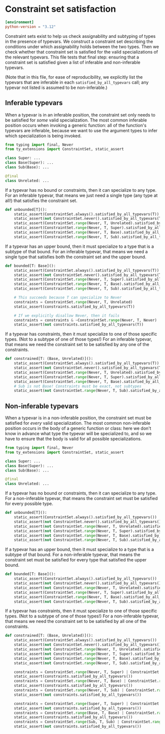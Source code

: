 # Constraint set satisfaction

```toml
[environment]
python-version = "3.12"
```

Constraint sets exist to help us check assignability and subtyping of types in the presence of
typevars. We construct a constraint set describing the conditions under which assignability holds
between the two types. Then we check whether that constraint set is satisfied for the valid
specializations of the relevant typevars. This file tests that final step: ensuring that a
constraint set is satisfied given a list of inferable and non-inferable typevars.

(Note that in this file, for ease of reproducibility, we explicitly list the typevars that are
inferable in each `satisfied_by_all_typevars` call; any typevar not listed is assumed to be
non-inferable.)

## Inferable typevars

When a typevar is in an inferable position, the constraint set only needs to be satisfied for _some_
valid specialization. The most common inferable position occurs when invoking a generic function:
all of the function's typevars are inferable, because we want to use the argument types to infer
which specialization is being invoked.

```py
from typing import final, Never
from ty_extensions import ConstraintSet, static_assert

class Super: ...
class Base(Super): ...
class Sub(Base): ...

@final
class Unrelated: ...
```

If a typevar has no bound or constraints, then it can specialize to any type. For an inferable
typevar, that means we just need a single type (any type at all!) that satisfies the constraint set.

```py
def unbounded[T]():
    static_assert(ConstraintSet.always().satisfied_by_all_typevars(T))
    static_assert(not ConstraintSet.never().satisfied_by_all_typevars(T))
    static_assert(ConstraintSet.range(Never, T, Unrelated).satisfied_by_all_typevars(T))
    static_assert(ConstraintSet.range(Never, T, Super).satisfied_by_all_typevars(T))
    static_assert(ConstraintSet.range(Never, T, Base).satisfied_by_all_typevars(T))
    static_assert(ConstraintSet.range(Never, T, Sub).satisfied_by_all_typevars(T))
```

If a typevar has an upper bound, then it must specialize to a type that is a subtype of that bound.
For an inferable typevar, that means we need a single type that satisfies both the constraint set
and the upper bound.

```py
def bounded[T: Base]():
    static_assert(ConstraintSet.always().satisfied_by_all_typevars(T))
    static_assert(not ConstraintSet.never().satisfied_by_all_typevars(T))
    static_assert(ConstraintSet.range(Never, T, Super).satisfied_by_all_typevars(T))
    static_assert(ConstraintSet.range(Never, T, Base).satisfied_by_all_typevars(T))
    static_assert(ConstraintSet.range(Never, T, Sub).satisfied_by_all_typevars(T))

    # This succeeds because T can specialize to Never
    constraints = ConstraintSet.range(Never, T, Unrelated)
    static_assert(constraints.satisfied_by_all_typevars(T))

    # If we explicitly disallow Never, then it fails
    constraints = constraints & ~ConstraintSet.range(Never, T, Never)
    static_assert(not constraints.satisfied_by_all_typevars(T))
```

If a typevar has constraints, then it must specialize to one of those specific types. (Not to a
subtype of one of those types!) For an inferable typevar, that means we need the constraint set to
be satisfied by any one of the constraints.

```py
def constrained[T: (Base, Unrelated)]():
    static_assert(ConstraintSet.always().satisfied_by_all_typevars(T))
    static_assert(not ConstraintSet.never().satisfied_by_all_typevars(T))
    static_assert(ConstraintSet.range(Never, T, Unrelated).satisfied_by_all_typevars(T))
    static_assert(ConstraintSet.range(Never, T, Super).satisfied_by_all_typevars(T))
    static_assert(ConstraintSet.range(Never, T, Base).satisfied_by_all_typevars(T))
    # Sub is not Base! Constraints must be exact, not subtypes
    static_assert(not ConstraintSet.range(Never, T, Sub).satisfied_by_all_typevars(T))
```

## Non-inferable typevars

When a typevar is in a non-inferable position, the constraint set must be satisfied for _every_
valid specialization. The most common non-inferable position occurs in the body of a generic
function or class: here we don't know in advance what type the typevar will be specialized to, and
so we have to ensure that the body is valid for all possible specializations.

```py
from typing import final, Never
from ty_extensions import ConstraintSet, static_assert

class Super: ...
class Base(Super): ...
class Sub(Base): ...

@final
class Unrelated: ...
```

If a typevar has no bound or constraints, then it can specialize to any type. For a non-inferable
typevar, that means the constraint set must be satisfied for every possible type.

```py
def unbounded[T]():
    static_assert(ConstraintSet.always().satisfied_by_all_typevars())
    static_assert(not ConstraintSet.never().satisfied_by_all_typevars())
    static_assert(not ConstraintSet.range(Never, T, Unrelated).satisfied_by_all_typevars())
    static_assert(not ConstraintSet.range(Never, T, Super).satisfied_by_all_typevars())
    static_assert(not ConstraintSet.range(Never, T, Base).satisfied_by_all_typevars())
    static_assert(not ConstraintSet.range(Never, T, Sub).satisfied_by_all_typevars())
```

If a typevar has an upper bound, then it must specialize to a type that is a subtype of that bound.
For a non-inferable typevar, that means the constraint set must be satisfied for every type that
satisfied the upper bound.

```py
def bounded[T: Base]():
    static_assert(ConstraintSet.always().satisfied_by_all_typevars())
    static_assert(not ConstraintSet.never().satisfied_by_all_typevars())
    static_assert(not ConstraintSet.range(Never, T, Unrelated).satisfied_by_all_typevars())
    static_assert(ConstraintSet.range(Never, T, Super).satisfied_by_all_typevars())
    static_assert(ConstraintSet.range(Never, T, Base).satisfied_by_all_typevars())
    static_assert(not ConstraintSet.range(Never, T, Sub).satisfied_by_all_typevars())
```

If a typevar has constraints, then it must specialize to one of those specific types. (Not to a
subtype of one of those types!) For a non-inferable typevar, that means we need the constraint set
to be satisfied by all one of the constraints.

```py
def constrained[T: (Base, Unrelated)]():
    static_assert(ConstraintSet.always().satisfied_by_all_typevars())
    static_assert(not ConstraintSet.never().satisfied_by_all_typevars())
    static_assert(not ConstraintSet.range(Never, T, Unrelated).satisfied_by_all_typevars())
    static_assert(not ConstraintSet.range(Never, T, Super).satisfied_by_all_typevars())
    static_assert(not ConstraintSet.range(Never, T, Base).satisfied_by_all_typevars())
    static_assert(not ConstraintSet.range(Never, T, Sub).satisfied_by_all_typevars())

    constraints = ConstraintSet.range(Never, T, Super) | ConstraintSet.range(Never, T, Unrelated)
    static_assert(constraints.satisfied_by_all_typevars())
    constraints = ConstraintSet.range(Never, T, Base) | ConstraintSet.range(Never, T, Unrelated)
    static_assert(constraints.satisfied_by_all_typevars())
    constraints = ConstraintSet.range(Never, T, Sub) | ConstraintSet.range(Never, T, Unrelated)
    static_assert(not constraints.satisfied_by_all_typevars())

    constraints = ConstraintSet.range(Super, T, Super) | ConstraintSet.range(Unrelated, T, Unrelated)
    static_assert(not constraints.satisfied_by_all_typevars())
    constraints = ConstraintSet.range(Base, T, Base) | ConstraintSet.range(Unrelated, T, Unrelated)
    static_assert(constraints.satisfied_by_all_typevars())
    constraints = ConstraintSet.range(Sub, T, Sub) | ConstraintSet.range(Unrelated, T, Unrelated)
    static_assert(not constraints.satisfied_by_all_typevars())
```
